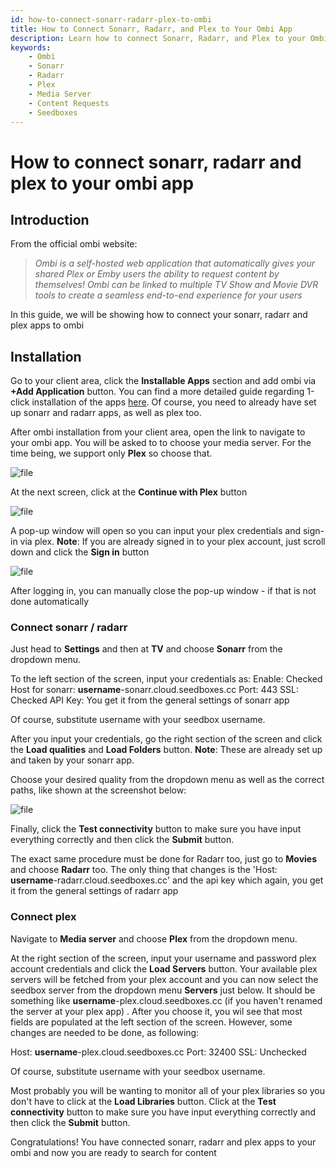 ```yaml
---
id: how-to-connect-sonarr-radarr-plex-to-ombi
title: How to Connect Sonarr, Radarr, and Plex to Your Ombi App
description: Learn how to connect Sonarr, Radarr, and Plex to your Ombi app for seamless media management and content requests.
keywords:
    - Ombi
    - Sonarr
    - Radarr
    - Plex
    - Media Server
    - Content Requests
    - Seedboxes
---
```


# How to connect sonarr, radarr and plex to your ombi app

## Introduction

From the official ombi website:
> *Ombi is a self-hosted web application that automatically gives your shared Plex or Emby users the ability to request content by themselves! Ombi can be linked to multiple TV Show and Movie DVR tools to create a seamless end-to-end experience for your users*

In this guide, we will be showing how to connect your sonarr, radarr and plex apps to ombi

## Installation
Go to your client area, click the **Installable Apps** section and add ombi via **+Add Application** button. You can find a more detailed guide regarding 1-click installation of the apps [here](./How_to_install_our_1-Click_applications.md). Of course, you need to already have set up sonarr and radarr apps, as well as plex too.

After ombi installation from your client area, open the link to navigate to your ombi app. You will be asked to to choose your media server. For the time being, we support only **Plex** so choose that.

![file](https://rapiddot-support-community-uploads.s3.amazonaws.com/uploads/image-1603785738718.png)

At the next screen, click at the **Continue with Plex** button

![file](https://rapiddot-support-community-uploads.s3.amazonaws.com/uploads/image-1603785880598.png)

A pop-up window will open so you can input your plex credentials and sign-in via plex.
**Note**: If you are already signed in to your plex account, just scroll down and click the **Sign in** button

![file](https://rapiddot-support-community-uploads.s3.amazonaws.com/uploads/image-1603786414556.png)

After logging in, you can manually close the pop-up window - if that is not done automatically

### Connect sonarr / radarr

Just head to **Settings** and then at **TV** and choose **Sonarr** from the dropdown menu.

To the left section of the screen, input your credentials as:
Enable: Checked
Host for sonarr: **username**-sonarr.cloud.seedboxes.cc
Port: 443
SSL: Checked
API Key: You get it from the general settings of sonarr app

Of course, substitute username with your seedbox username.

After you input your credentials, go the right section of the screen and click the **Load qualities** and **Load Folders** button.
**Note**: These are already set up and taken by your sonarr app.

Choose your desired quality from the dropdown menu as well as the correct paths, like shown at the screenshot below:

![file](https://rapiddot-support-community-uploads.s3.amazonaws.com/uploads/image-1603788214792.png)

Finally, click the **Test connectivity** button to make sure you have input everything correctly and then click the **Submit** button.

The exact same procedure must be done for Radarr too, just go to **Movies** and choose **Radarr** too.
The only thing that changes is the 'Host: **username**-radarr.cloud.seedboxes.cc' and the api key which again, you get it from the general settings of radarr app


### Connect plex

Navigate to **Media server** and choose **Plex** from the dropdown menu.

At the right section of the screen, input your username and password plex account credentials and click the **Load Servers** button. Your available plex servers will be fetched from your plex account and you can now select the seedbox server from the dropdown menu **Servers** just below.
It should be something like **username**-plex.cloud.seedboxes.cc (if you haven't renamed the server at your plex app) .
After you choose it, you wil see that most fields are populated at the left section of the screen. However, some changes are needed to be done, as following:

Host: **username**-plex.cloud.seedboxes.cc
Port: 32400
SSL: Unchecked

Of course, substitute username with your seedbox username.

Most probably you will be wanting to monitor all of your plex libraries so you don't have to click at the **Load Libraries** button.
Click at the **Test connectivity** button to make sure you have input everything correctly and then click the **Submit** button.

Congratulations! You have connected sonarr, radarr and plex apps to your ombi and now you are ready to search for content